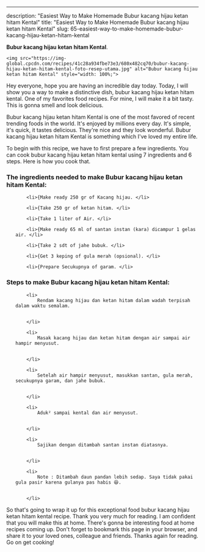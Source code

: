 ---
description: "Easiest Way to Make Homemade Bubur kacang hijau ketan hitam Kental"
title: "Easiest Way to Make Homemade Bubur kacang hijau ketan hitam Kental"
slug: 65-easiest-way-to-make-homemade-bubur-kacang-hijau-ketan-hitam-kental

<p>
	<strong>Bubur kacang hijau ketan hitam Kental</strong>. 
	
</p>
<p>
	
	<img src="https://img-global.cpcdn.com/recipes/41c28a934fbe73e3/680x482cq70/bubur-kacang-hijau-ketan-hitam-kental-foto-resep-utama.jpg" alt="Bubur kacang hijau ketan hitam Kental" style="width: 100%;">
	
	
</p>
<p>
	Hey everyone, hope you are having an incredible day today. Today, I will show you a way to make a distinctive dish, bubur kacang hijau ketan hitam kental. One of my favorites food recipes. For mine, I will make it a bit tasty. This is gonna smell and look delicious.
</p>
	
<p>
	
</p>
<p>
	Bubur kacang hijau ketan hitam Kental is one of the most favored of recent trending foods in the world. It's enjoyed by millions every day. It's simple, it's quick, it tastes delicious. They're nice and they look wonderful. Bubur kacang hijau ketan hitam Kental is something which I've loved my entire life.
</p>

<p>
To begin with this recipe, we have to first prepare a few ingredients. You can cook bubur kacang hijau ketan hitam kental using 7 ingredients and 6 steps. Here is how you cook that.
</p>

<h3>The ingredients needed to make Bubur kacang hijau ketan hitam Kental:</h3>

<ol>
	
		<li>{Make ready 250 gr of Kacang hijau. </li>
	
		<li>{Take 250 gr of ketan hitam. </li>
	
		<li>{Take 1 liter of Air. </li>
	
		<li>{Make ready 65 ml of santan instan (kara) dicampur 1 gelas air. </li>
	
		<li>{Take 2 sdt of jahe bubuk. </li>
	
		<li>{Get 3 keping of gula merah (opsional). </li>
	
		<li>{Prepare Secukupnya of garam. </li>
	
</ol>
<p>
	
</p>

<h3>Steps to make Bubur kacang hijau ketan hitam Kental:</h3>

<ol>
	
		<li>
			Rendam kacang hijau dan ketan hitam dalam wadah terpisah dalam waktu semalam.
			
			
		</li>
	
		<li>
			Masak kacang hijau dan ketan hitam dengan air sampai air hampir menyusut.
			
			
		</li>
	
		<li>
			Setelah air hampir menyusut, masukkan santan, gula merah, secukupnya garam, dan jahe bubuk.
			
			
		</li>
	
		<li>
			Aduk² sampai kental dan air menyusut.
			
			
		</li>
	
		<li>
			Sajikan dengan ditambah santan instan diatasnya.
			
			
		</li>
	
		<li>
			Note : Ditambah daun pandan lebih sedap. Saya tidak pakai gula pasir karena gulanya pas habis 😆.
			
			
		</li>
	
</ol>

<p>
	
</p>

<p>
	So that's going to wrap it up for this exceptional food bubur kacang hijau ketan hitam kental recipe. Thank you very much for reading. I am confident that you will make this at home. There's gonna be interesting food at home recipes coming up. Don't forget to bookmark this page in your browser, and share it to your loved ones, colleague and friends. Thanks again for reading. Go on get cooking!
</p>
